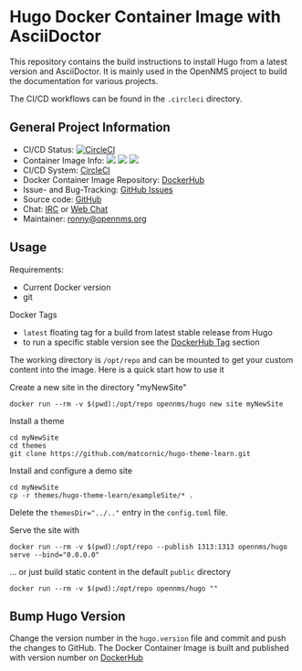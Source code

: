 # Hugo Docker Container Image with AsciiDoctor

This repository contains the build instructions to install Hugo from a latest version and AsciiDoctor.
It is mainly used in the OpenNMS project to build the documentation for various projects.

The CI/CD workflows can be found in the `.circleci` directory.

## General Project Information

* CI/CD Status: [![CircleCI](https://circleci.com/gh/opennms-forge/docker-hugo.svg?style=svg)](https://circleci.com/gh/opennms-forge/docker-hugo)
* Container Image Info: [![](https://images.microbadger.com/badges/version/opennms/hugo.svg)](https://microbadger.com/images/opennms/hugo "Get your own version badge on microbadger.com") [![](https://images.microbadger.com/badges/image/opennms/hugo.svg)](https://microbadger.com/images/opennms/hugo "Get your own image badge on microbadger.com") [![](https://images.microbadger.com/badges/license/opennms/hugo.svg)](https://microbadger.com/images/opennms/hugo "Get your own license badge on microbadger.com")
* CI/CD System: [CircleCI]
* Docker Container Image Repository: [DockerHub]
* Issue- and Bug-Tracking: [GitHub Issues]
* Source code: [GitHub]
* Chat: [IRC] or [Web Chat]
* Maintainer: ronny@opennms.org

## Usage

Requirements:

* Current Docker version
* git

Docker Tags

* `latest` floating tag for a build from latest stable release from Hugo
* to run a specific stable version see the [DockerHub Tag] section

The working directory is `/opt/repo` and can be mounted to get your custom content into the image.
Here is a quick start how to use it

Create a new site in the directory "myNewSite"

```
docker run --rm -v $(pwd):/opt/repo opennms/hugo new site myNewSite
```
     
Install a theme

```
cd myNewSite
cd themes
git clone https://github.com/matcornic/hugo-theme-learn.git
```

Install and configure a demo site
```
cd myNewSite
cp -r themes/hugo-theme-learn/exampleSite/* .
```

Delete the `themesDir="../.."` entry in the `config.toml` file.

Serve the site with

```
docker run --rm -v $(pwd):/opt/repo --publish 1313:1313 opennms/hugo serve --bind="0.0.0.0"
```

... or just build static content in the default `public` directory

```
docker run --rm -v $(pwd):/opt/repo opennms/hugo ""
```

## Bump Hugo Version

Change the version number in the `hugo.version` file and commit and push the changes to GitHub.
The Docker Container Image is built and published with version number on [DockerHub]

[GitHub]: https://github.com/opennms-forge/hugo.git
[GitHub Issues]: https://github.com/opennms-forge/hugo/issues 
[CircleCI]: https://circleci.com/gh/opennms-forge/hugo
[DockerHub]: https://hub.docker.com/r/opennms/hugo
[DockerHub Tag]: https://hub.docker.com/r/opennms/hugo/tags/
[Web Chat]: https://chats.opennms.org/opennms-discuss
[IRC]: irc://freenode.org/#opennms
